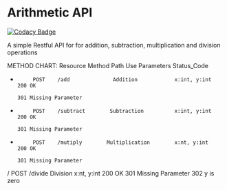 # Arithmetic API

[![Codacy Badge](https://api.codacy.com/project/badge/Grade/7060b44bc97d430699994fec16dfa97d)](https://app.codacy.com/manual/nklubega/mathematical-operations-API?utm_source=github.com&utm_medium=referral&utm_content=nklubega/mathematical-operations-API&utm_campaign=Badge_Grade_Dashboard)

 A simple Restful API for for addition, subtraction, multiplication and division operations

METHOD CHART:
Resource   Method  Path              Use                 Parameters        Status_Code
+          POST    /add              Addition            x:int, y:int      200 OK
                                                                           301 Missing Parameter
-          POST    /subtract        Subtraction          x:int, y:int      200 OK
                                                                           301 Missing Parameter
*          POST    /mutiply        Multiplication        x:nt, y:int       200 OK
                                                                           301 Missing Parameter
/          POST    /divide         Division              x:nt, y:int       200 OK
                                                                           301 Missing Parameter
                                                                           302 y is zero
